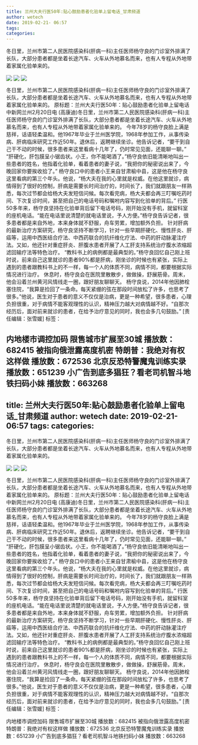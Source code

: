 ```yaml
---
title: 兰州大夫行医50年:贴心鼓励患者化验单上留电话_甘肃频道
author: wetech
date: 2019-02-21- 06:57
tags: 
categories: 
---
```

冬日里，兰州市第二人民医院感染科(肝病一科)主任医师杨守良的门诊室外排满了长队，大部分患者都是坐着长途汽车、火车从外地慕名而来，也有人专程从外地带着家属化验单来的。
<!-- more -->
                
<img align="center" border="0" src="http://p3.ifengimg.com/fck/2019_08/7a7e16e1fc85208_w540_h405.jpg" />
                
<img align="center" border="0" src="http://p3.ifengimg.com/fck/2019_08/a9b877b7ab66de0_w540_h405.jpg" />
                
<img align="center" border="0" src="http://p2.ifengimg.com/a/2016/0810/204c433878d5cf9size1_w16_h16.png" />
            
冬日里，兰州市第二人民医院感染科(肝病一科)主任医师杨守良的门诊室外排满了长队，大部分患者都是坐着长途汽车、火车从外地慕名而来，也有人专程从外地带着家属化验单来的。
原标题：兰州大夫行医50年：贴心鼓励患者化验单上留电话
中新网兰州2月20日电 (高康迪)冬日里，兰州市第二人民医院感染科(肝病一科)主任医师杨守良的门诊室外排满了长队，大部分患者都是坐着长途汽车、火车从外地慕名而来，也有人专程从外地带着家属化验单来的。
今年78岁的杨守良脸上满是慈祥，话语轻柔温和。他1967年毕业于兰州医学院，1968年参加工作，从事传染病、肝病临床研究工作近50年。退休后，返聘继续坐诊。他告诉记者，“要干到自己干不动的时候，很多患者来这里看病十几年了，仍时常见见面，还能聊一聊。”
“肝硬化，肝包膜呈小锯齿状。小王，你不能喝酒了。”杨守良依旧能清晰地叫出一些患者的姓名，他指着化验单，看着患者的妻子说，“我把你的秘密说出来了，今晚回家你要挨收拾了。”
杨守良口中的患者小王来自甘肃榆中县，这是他在杨守良这里看病的第三个年头。他说，“杨大夫在我的心里就是权威。在他这里就诊，病情得到了很好的控制，肝病是需要长时间治疗的，时间长了，我们就跟朋友一样熟悉，每次过节都会给杨大夫发短信问候。每次看完病，杨大夫都会再三叮嘱吃药时间、下次复诊时间，甚至把自己的电话号码和嘱咐内容写到化验单的背后。”
行医50多年来，杨守良坚持在化验单背后留下电话号码，刚开始没有手机，就留科室的座机电话。“能在电话里说清楚的就电话里说，予人方便。”杨守良告诉记者，很多患者都是来自外地，本来身体就不舒服，舟车劳累，增加额外负担。
针对肝病的最新治疗方案研究，杨守良坚持不断学习，针对一些早期肝硬化、慢性肝炎、肝癌等，运用中西医结合疗法、中西药联合的抗纤维化疗法、中药的肝动脉灌注疗法。又如，他还针对重症肝炎、肝腹水患者开展了人工肝支持系统治疗腹水浓缩超滤回输疗法等特色治疗。
“教科书上的病例都是最典型的。”杨守良回忆自己刚上班时说，前来自己这里就诊的患者90%都是肝病，刚坐诊的时候也有紧张，实际上遇到的患者跟教科书上的不一样，每一个人的体质不同，病情不同，都要根据实际情况进行治疗。
休息时，杨守良会在医院里散散步，做做操，舒展筋骨。周末，他会沿着兰州黄河风情线走一圈，跟好朋友聊聊天。
杨守良说，2014年他因肺栓塞住院，“我算是捡回了一条命。每天紧绷的弦在那段时间放松了许多，也思考了很多。”他说，医生对于患者的意义不仅仅是治病，更是一种希望，很多患者，心理负担很重，对于病情不能客观理性的认识，精神压力越大对病情越不好。“自那次经历后，面对前来就诊的患者，在给予治疗意见的同时，我也会多几句鼓励。”
[责任编辑：张雪媛]
标签：
 
             
内地楼市调控加码 限售城市扩展至30城
播放数：682415
被指向俄泄露高度机密 特朗普：我绝对有权这样做
播放数：672536
北京反恐特警魔鬼训练实录
播放数：651239
小广告到底多猖狂？看老司机智斗地铁扫码小妹
播放数：663268
---
title: 兰州大夫行医50年:贴心鼓励患者化验单上留电话_甘肃频道
author: wetech
date: 2019-02-21- 06:57
tags: 
categories: 
---
冬日里，兰州市第二人民医院感染科(肝病一科)主任医师杨守良的门诊室外排满了长队，大部分患者都是坐着长途汽车、火车从外地慕名而来，也有人专程从外地带着家属化验单来的。
<!-- more -->
                
<img align="center" border="0" src="http://p3.ifengimg.com/fck/2019_08/7a7e16e1fc85208_w540_h405.jpg" />
                
<img align="center" border="0" src="http://p3.ifengimg.com/fck/2019_08/a9b877b7ab66de0_w540_h405.jpg" />
                
<img align="center" border="0" src="http://p2.ifengimg.com/a/2016/0810/204c433878d5cf9size1_w16_h16.png" />
            
冬日里，兰州市第二人民医院感染科(肝病一科)主任医师杨守良的门诊室外排满了长队，大部分患者都是坐着长途汽车、火车从外地慕名而来，也有人专程从外地带着家属化验单来的。
原标题：兰州大夫行医50年：贴心鼓励患者化验单上留电话
中新网兰州2月20日电 (高康迪)冬日里，兰州市第二人民医院感染科(肝病一科)主任医师杨守良的门诊室外排满了长队，大部分患者都是坐着长途汽车、火车从外地慕名而来，也有人专程从外地带着家属化验单来的。
今年78岁的杨守良脸上满是慈祥，话语轻柔温和。他1967年毕业于兰州医学院，1968年参加工作，从事传染病、肝病临床研究工作近50年。退休后，返聘继续坐诊。他告诉记者，“要干到自己干不动的时候，很多患者来这里看病十几年了，仍时常见见面，还能聊一聊。”
“肝硬化，肝包膜呈小锯齿状。小王，你不能喝酒了。”杨守良依旧能清晰地叫出一些患者的姓名，他指着化验单，看着患者的妻子说，“我把你的秘密说出来了，今晚回家你要挨收拾了。”
杨守良口中的患者小王来自甘肃榆中县，这是他在杨守良这里看病的第三个年头。他说，“杨大夫在我的心里就是权威。在他这里就诊，病情得到了很好的控制，肝病是需要长时间治疗的，时间长了，我们就跟朋友一样熟悉，每次过节都会给杨大夫发短信问候。每次看完病，杨大夫都会再三叮嘱吃药时间、下次复诊时间，甚至把自己的电话号码和嘱咐内容写到化验单的背后。”
行医50多年来，杨守良坚持在化验单背后留下电话号码，刚开始没有手机，就留科室的座机电话。“能在电话里说清楚的就电话里说，予人方便。”杨守良告诉记者，很多患者都是来自外地，本来身体就不舒服，舟车劳累，增加额外负担。
针对肝病的最新治疗方案研究，杨守良坚持不断学习，针对一些早期肝硬化、慢性肝炎、肝癌等，运用中西医结合疗法、中西药联合的抗纤维化疗法、中药的肝动脉灌注疗法。又如，他还针对重症肝炎、肝腹水患者开展了人工肝支持系统治疗腹水浓缩超滤回输疗法等特色治疗。
“教科书上的病例都是最典型的。”杨守良回忆自己刚上班时说，前来自己这里就诊的患者90%都是肝病，刚坐诊的时候也有紧张，实际上遇到的患者跟教科书上的不一样，每一个人的体质不同，病情不同，都要根据实际情况进行治疗。
休息时，杨守良会在医院里散散步，做做操，舒展筋骨。周末，他会沿着兰州黄河风情线走一圈，跟好朋友聊聊天。
杨守良说，2014年他因肺栓塞住院，“我算是捡回了一条命。每天紧绷的弦在那段时间放松了许多，也思考了很多。”他说，医生对于患者的意义不仅仅是治病，更是一种希望，很多患者，心理负担很重，对于病情不能客观理性的认识，精神压力越大对病情越不好。“自那次经历后，面对前来就诊的患者，在给予治疗意见的同时，我也会多几句鼓励。”
[责任编辑：张雪媛]
标签：
 
             
内地楼市调控加码 限售城市扩展至30城
播放数：682415
被指向俄泄露高度机密 特朗普：我绝对有权这样做
播放数：672536
北京反恐特警魔鬼训练实录
播放数：651239
小广告到底多猖狂？看老司机智斗地铁扫码小妹
播放数：663268
